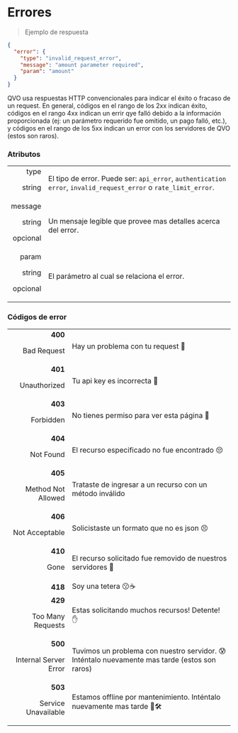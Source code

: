 # Errores

> Ejemplo de respuesta

```json
{
  "error": {
    "type": "invalid_request_error",
    "message": "amount parameter required",
    "param": "amount"
  }
}
```


QVO usa respuestas HTTP convencionales para indicar el éxito o fracaso de un request. En general, códigos en el rango de los 2xx indican éxito, códigos en el rango 4xx indican un errir qye falló debido a la información proporcionada (ej: un parámetro requerido fue omitido, un pago falló, etc.), y códigos en el rango de los 5xx indican un error con los servidores de QVO (estos son raros).

### Atributos
|||
|---------: | -----------|
| type<p class="attr-desc">string</p> | El tipo de error. Puede ser: `api_error`, `authentication error`, `invalid_request_error` o `rate_limit_error`. |
| message<p class="attr-desc">string</p><p class="attr-desc">opcional</p> | Un mensaje legible que provee mas detalles acerca del error. |
| param<p class="attr-desc">string</p><p class="attr-desc">opcional</p> | El parámetro al cual se relaciona el error. |


### Códigos de error
|||
| ----------: | ------- |
| **400**<p class="attr-desc">Bad Request</p> | Hay un problema con tu request 🙈 |
| **401**<p class="attr-desc">Unauthorized</p> | Tu api key es incorrecta 🔐 |
| **403**<p class="attr-desc">Forbidden</p> | No tienes permiso para ver esta página 🚫 |
| **404**<p class="attr-desc">Not Found</p> | El recurso especificado no fue encontrado 😔 |
| **405**<p class="attr-desc">Method Not Allowed</p> | Trataste de ingresar a un recurso con un método inválido |
| **406**<p class="attr-desc">Not Acceptable</p>| Solicistaste un formato que no es json 😣 |
| **410**<p class="attr-desc">Gone</p> | El recurso solicitado fue removido de nuestros servidores 🏃 |
| **418** | Soy una tetera 😗☕️ |
| **429**<p class="attr-desc">Too Many Requests</p> | Estas solicitando muchos recursos! Detente! ✋ |
| **500**<p class="attr-desc">Internal Server Error</p> |Tuvimos un problema con nuestro servidor. 😰 Inténtalo nuevamente mas tarde (estos son raros)
| **503**<p class="attr-desc">Service Unavailable</p> | Estamos offline por mantenimiento. Inténtalo nuevamente mas tarde ‍👷🛠 |
